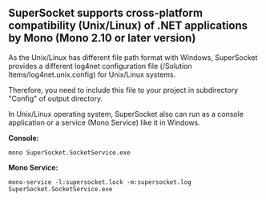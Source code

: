 ## SuperSocket supports cross-platform compatibility (Unix/Linux) of .NET applications by Mono (Mono 2.10 or later version)

As the Unix/Linux has different file path format with Windows, SuperSocket provides a different log4net configuration file (/Solution Items/log4net.unix.config) for Unix/Linux systems.

Therefore, you need to include this file to your project in subdirectory "Config" of output directory.

In Unix/Linux operating system, SuperSocket also can run as a console application or a service (Mono Service) like it in Windows.

**Console:**

    mono SuperSocket.SocketService.exe


**Mono Service:**

    mono-service -l:supersocket.lock -m:supersocket.log SuperSocket.SocketService.exe